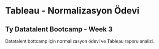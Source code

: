 # Tableau - Normalizasyon Ödevi
## Ty Datatalent Bootcamp - Week 3

Datatalent bottcamp için normalizasyon ödevi ve Tableau raporu analizi.
